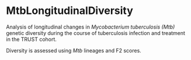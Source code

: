 # MtbLongitudinalDiversity

Analysis of longitudinal changes in <i>Mycobacterium tuberculosis (Mtb)</i> genetic diversity during the course of tuberculosis infection and treatment in the TRUST cohort.

Diversity is assessed using <i>Mtb</i> lineages and F2 scores.
